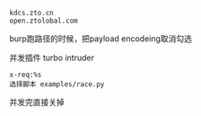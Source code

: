 ```
kdcs.zto.cn
open.ztolobal.com
```

burp跑路径的时候，把payload encodeing取消勾选

并发插件 turbo intruder

```
x-req:%s
选择脚本 examples/race.py
```

并发完直接关掉